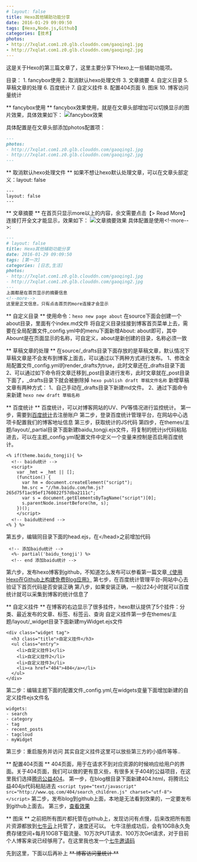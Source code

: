 ```yaml
---
# layout: false
title: Hexo其他辅助功能分享
date: 2016-01-29 09:09:50
tags: [Hexo,Node.js,Github]
categories: [技术]
photos: 
- http://7xqlat.com1.z0.glb.clouddn.com/gaoqing1.jpg
- http://7xqlat.com1.z0.glb.clouddn.com/gaoqing2.jpg
---
```

这是关于Hexo的第三篇文章了，这里主要分享下Hexo上一些辅助功能项。
<!--more-->
目录：
    1. fancybox使用
    2. 取消默认hexo处理文件
    3. 文章摘要
    4. 自定义目录
    5. 草稿文章的处理
    6. 百度统计
    7. 自定义挂件
    8. 配置404页面
    9. 图床
    10. 博客访问量统计


** fancybox使用 **
fancybox效果使用，就是在文章头部增加可以切换显示的图片效果，具体效果如下：
![fancybox效果](http://7xqlat.com1.z0.glb.clouddn.com/fancybox1.png)
 
具体配置是在文章头部添加photos配置项：
~~~markdown
---
photos: 
- http://7xqlat.com1.z0.glb.clouddn.com/gaoqing1.jpg
- http://7xqlat.com1.z0.glb.clouddn.com/gaoqing2.jpg
---
~~~
 
** 取消默认hexo处理文件 **
如果不想让hexo默认处理文章，可以在文章头部定义：layout: false
~~~mardown
---
layout: false
---
~~~
 
** 文章摘要 **
在首页只显示more以上的内容，余文需要点击【> Read More】连接打开全文才能显示，效果如下：
![文章摘要效果](http://7xqlat.com1.z0.glb.clouddn.com/more1.png)
具体配置是使用<!-more-->:
~~~markdown
---
# layout: false
title: Hexo其他辅助功能分享
date: 2016-01-29 09:09:50
tags: [第一次]
categories: [日志,生活]
photos: 
- http://7xqlat.com1.z0.glb.clouddn.com/gaoqing1.jpg
- http://7xqlat.com1.z0.glb.clouddn.com/gaoqing2.jpg
---
上面都是在首页显示的摘要信息
<!--more-->
这里是正文信息，只有点击首页的more连接才会显示
~~~

** 自定义目录 ** 
使用命令：`hexo new page about`
在source下面会创建一个about目录，里面有个index.md文件
将自定义目录挂接到博客首页菜单上去，需要在全局配置文件_config.yml中的menu下面新增About: about即可，其中Abount是在页面显示的名称，可自定义，about是新创建的目录，名称必须一致

** 草稿文章的处理 ** 
在source/_drafts目录下面存放的是草稿文章，默认情况下草稿文章是不会发布到博客上面去，可以通过以下两种方式进行发布。
1、修改全局配置文件_config.yml的render_drafts为true，此时文章还在_drafts目录下面
2、可以通过如下命令将文章迁移到_post目录进行发布，此时文章就在_post目录下面了，_drafts目录下就会被删除掉
`hexo publish draft 草稿文件名称`
新增草稿文章有两种方式：
1、自己手动在_drafts目录下新建md文件。
2、通过下面命令来新建
`hexo new draft 草稿名称`

** 百度统计 ** 
百度统计，可以对博客网站的UV、PV等情况进行监控统计。
第一步，需要到[百度统计](http://tongji.baidu.com/web/welcome/login)去注册账户
第二步，登录百度统计管理平台，在网站中心选项卡配置我们的博客地址信息
第三步，获取统计的JS代码
第四步，在themes/主题/layout/_partial目录下面新建baidu_tongji.ejs文件，将复制的统计js代码粘贴进去，可以在主题_config.yml配置文件中定义一个变量来控制是否启用百度统计。
~~~ejs
<% if(theme.baidu_tongji){ %>
  <!-- baidu统计 -->
  <script>
	var _hmt = _hmt || [];
	(function() {
	  var hm = document.createElement("script");
	  hm.src = "//hm.baidu.com/hm.js?265d75f1ac95ef1760822f57dba2111c";
	  var s = document.getElementsByTagName("script")[0]; 
	  s.parentNode.insertBefore(hm, s);
	})();
	</script>
  <!-- baidu统计end -->
<% } %>
~~~
第五步，编辑同目录下面的head.ejs，在&lt;/head&gt;之前增加代码
~~~ejs
 <!-- 添加baidu统计 -->
  <%- partial('baidu_tongji') %>
  <!-- end 添加baidu统计 -->
~~~
第六步，发布hexo博客到github，不知道怎么发布可以参看第一篇文章[《使用Hexo在Github上构建免费Blog应用》](http://linmuxi.github.io/hunter-blog/2016/01/27/使用Hexo在Github上构建免费Blog应用/)
第七步，在百度统计管理平台-网站中心去验证下首页代码是否安装正确
第八步，如果安装正确，一般过24小时就可以百度统计就可以采集到博客的统计信息了

** 自定义挂件 ** 
在博客的右边显示了很多挂件，hexo默认提供了5个挂件：分类、最近发布的文章、标签、标签云、查询
自定义挂件第一步在themes/主题/layout/_widget目录下面新建myWidget.ejs文件
~~~
<div class="widget tag">
  <h3 class="title">自定义挂件</h3>
  <ul class="entry">
  	<li>自定义挂件1</li>
  	<li>自定义挂件2</li>
  	<li>自定义挂件3</li>
  	<li><a href="404">404</a></li>
  </ul>
</div>
~~~
第二步：编辑主题下面的配置文件_config.yml,在widgets变量下面增加新建的自定义挂件ejs文件名
~~~
widgets:
- search
- category
- tag
- recent_posts
- tagcloud
- myWidget
~~~
第三步：重启服务并访问
其实自定义挂件这里可以放些第三方的小插件等等..

** 配置404页面 ** 
404页面，用于在请求不到对应资源的时候响应给用户的界面。关于404页面，我们可以做的更有意义些，有很多关于404的公益项目，在这里我们选择[腾讯公益404](http://www.qq.com/404/)。
第一步，在blog根目录下面新建404.html，将腾讯公益404js代码粘贴进去
`<script type="text/javascript" src="http://www.qq.com/404/search_children.js" charset="utf-8"></script>`
第二步，发布blog到github上面，本地是无法看到效果的，一定要发布到github上面去。
第三步，[查看效果](http://linmuxi.github.io/hunter-blog/2016/01/29/hello/1)

** 图床 **
之前把所有图片都托管在github上，发现访问有点慢，后来改把所有图片资源都放到[七牛云](https://portal.qiniu.com/signin)上托管了，速度还可以。
七牛注册成功后，会有10GB永久免费存储空间+每月10GB下载流量、10万次PUT请求、100万次Get请求，对于目前个人博客来说已经够用了。在这里我也发一个[七牛邀请码](https://portal.qiniu.com/signup?code=3ldifmoydek42)


先到这里，下面以后再补上
~~** 博客访问量统计 **~~